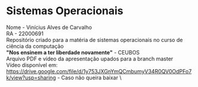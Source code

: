 # Sistemas Operacionais
Nome - Vinícius Alves de Carvalho \
RA - 22000691 \
Repositório criado para a matéria de sistemas operacionais no curso de ciência da computação \
**"Nos ensinem a ter liberdade novamente"** - CEUBOS \
Arquivo PDF e vídeo da apresentação upados para a branch master \
Vídeo disponível em: https://drive.google.com/file/d/1y753JXGnYmQCmbumyV34R0QV0OdPFo7k/view?usp=sharing - Caso não queira baixar \
